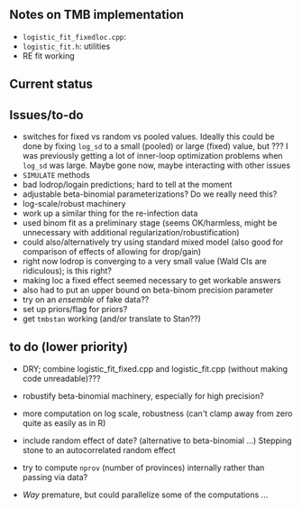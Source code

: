 ## Notes on TMB implementation

- `logistic_fit_fixedloc.cpp`: 
- `logistic_fit.h`: utilities 
- RE fit working

## Current status

## Issues/to-do

- switches for fixed vs random vs pooled values. Ideally this could be done by fixing `log_sd` to a small (pooled) or large (fixed) value, but ??? I was previously getting a lot of inner-loop optimization problems when `log_sd` was large. Maybe gone now, maybe interacting with other issues
- `SIMULATE` methods
- bad lodrop/logain predictions; hard to tell at the moment
- adjustable beta-binomial parameterizations? Do we really need this?
- log-scale/robust machinery
- work up a similar thing for the re-infection data
- used binom fit as a preliminary stage (seems OK/harmless, might be unnecessary with additional regularization/robustification)
- could also/alternatively try using standard mixed model (also good for comparison of effects of allowing for drop/gain)
- right now lodrop is converging to a very small value (Wald CIs are ridiculous); is this right?
- making loc a fixed effect seemed necessary to get workable answers
- also had to put an upper bound on beta-binom precision parameter
- try on an *ensemble* of fake data??
- set up priors/flag for priors?
- get `tmbstan` working (and/or translate to Stan??)

## to do (lower priority)

- DRY; combine logistic_fit_fixed.cpp and logistic_fit.cpp (without making code unreadable)???
- robustify beta-binomial machinery, especially for high precision?
- more computation on log scale, robustness (can't clamp away from zero quite as easily as in R)
- include random effect of date? (alternative to beta-binomial ...) Stepping stone to an autocorrelated random effect
- try to compute `nprov` (number of provinces) internally rather than passing via data?
	
- *Way* premature, but could parallelize some of the computations ...
